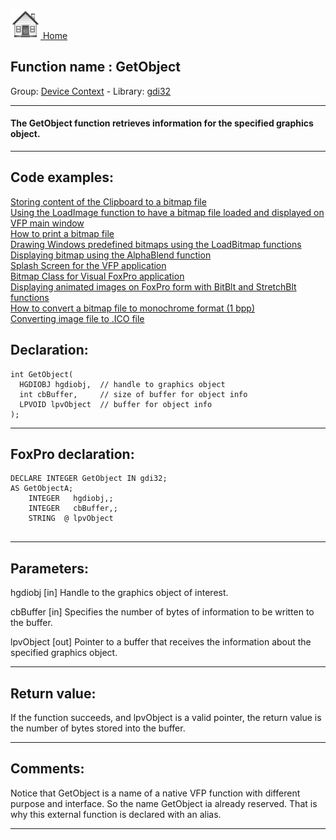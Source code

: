 [<img src="../../images/home.png"> Home ](https://github.com/VFPX/Win32API)  

## Function name : GetObject
Group: [Device Context](../../functions_group.md#Device_Context)  -  Library: [gdi32](../../Libraries.md#gdi32)  
***  


#### The GetObject function retrieves information for the specified graphics object.
***  


## Code examples:
[Storing content of the Clipboard to a bitmap file](../../samples/sample_189.md)  
[Using the LoadImage function to have a bitmap file loaded and displayed on VFP main window](../../samples/sample_210.md)  
[How to print a bitmap file](../../samples/sample_211.md)  
[Drawing Windows predefined bitmaps using the LoadBitmap functions](../../samples/sample_253.md)  
[Displaying bitmap using the AlphaBlend function](../../samples/sample_293.md)  
[Splash Screen for the VFP application](../../samples/sample_294.md)  
[Bitmap Class for Visual FoxPro application](../../samples/sample_295.md)  
[Displaying animated images on FoxPro form with BitBlt and StretchBlt functions](../../samples/sample_355.md)  
[How to convert a bitmap file to monochrome format (1 bpp)](../../samples/sample_493.md)  
[Converting image file to .ICO file](../../samples/sample_503.md)  

## Declaration:
```foxpro  
int GetObject(
  HGDIOBJ hgdiobj,  // handle to graphics object
  int cbBuffer,     // size of buffer for object info
  LPVOID lpvObject  // buffer for object info
);  
```  
***  


## FoxPro declaration:
```foxpro  
DECLARE INTEGER GetObject IN gdi32;
AS GetObjectA;
	INTEGER   hgdiobj,;
	INTEGER   cbBuffer,;
	STRING  @ lpvObject
  
```  
***  


## Parameters:
hgdiobj 
[in] Handle to the graphics object of interest. 

cbBuffer 
[in] Specifies the number of bytes of information to be written to the buffer. 

lpvObject 
[out] Pointer to a buffer that receives the information about the specified graphics object.   
***  


## Return value:
If the function succeeds, and lpvObject is a valid pointer, the return value is the number of bytes stored into the buffer.  
***  


## Comments:
Notice that GetObject is a name of a native VFP function with different purpose and interface. So the name GetObject ia already reserved. That is why this external function is declared with an alias.  
  
***  

